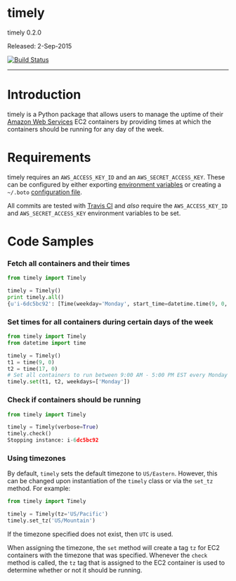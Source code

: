 # timely

timely 0.2.0

Released: 2-Sep-2015

[![Build Status](https://travis-ci.org/rightlag/timely.svg?branch=master)](https://travis-ci.org/rightlag/timely)

---

# Introduction

timely is a Python package that allows users to manage the uptime of their [Amazon Web Services](https://aws.amazon.com/) EC2 containers by providing times at which the containers should be running for any day of the week.

# Requirements

timely requires an `AWS_ACCESS_KEY_ID` and an `AWS_SECRET_ACCESS_KEY`. These can be configured by either exporting [environment variables](https://github.com/boto/boto#getting-started-with-boto) or creating a `~/.boto` [configuration file](https://boto.readthedocs.org/en/latest/getting_started.html#configuring-boto-credentials).

All commits are tested with [Travis CI](https://travis-ci.org/) and *also* require the `AWS_ACCESS_KEY_ID` and `AWS_SECRET_ACCESS_KEY` environment variables to be set.

# Code Samples

### Fetch all containers and their times

```python
from timely import Timely

timely = Timely()
print timely.all()
{u'i-6dc5bc92': [Time(weekday='Monday', start_time=datetime.time(9, 0, tzinfo=<DstTzInfo 'US/Eastern' LMT-1 day, 19:04:00 STD>), end_time=datetime.time(17, 0, tzinfo=<DstTzInfo 'US/Eastern' LMT-1 day, 19:04:00 STD>))]}
```

### Set times for all containers during certain days of the week

```python
from timely import Timely
from datetime import time

timely = Timely()
t1 = time(9, 0)
t2 = time(17, 0)
# Set all containers to run between 9:00 AM - 5:00 PM EST every Monday
timely.set(t1, t2, weekdays=['Monday'])
```

### Check if containers should be running

```python
from timely import Timely

timely = Timely(verbose=True)
timely.check()
Stopping instance: i-6dc5bc92
```

### Using timezones

By default, `timely` sets the default timezone to `US/Eastern`. However, this can be changed upon instantiation of the `timely` class or via the `set_tz` method. For example:

```python
from timely import Timely

timely = Timely(tz='US/Pacific')
timely.set_tz('US/Mountain')
```

If the timezone specified does not exist, then `UTC` is used.

When assigning the timezone, the `set` method will create a tag `tz` for EC2 containers with the timezone that was specified. Whenever the `check` method is called, the `tz` tag that is assigned to the EC2 container is used to determine whether or not it should be running.
